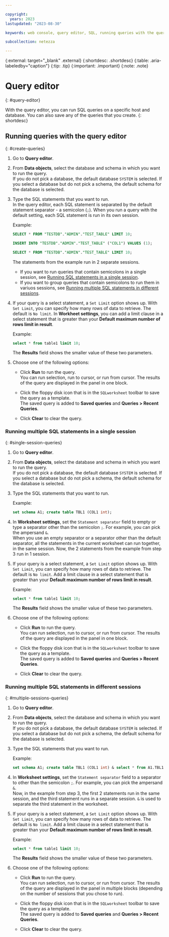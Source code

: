 ```yaml
---

copyright:
  years: 2023
lastupdated: "2023-08-30"

keywords: web console, query editor, SQL, running queries with the query editor, queries that contain semicolons in a single session

subcollection: netezza

---
```


{:external: target="_blank" .external}
{:shortdesc: .shortdesc}
{:table: .aria-labeledby="caption"}
{:tip: .tip}
{:important: .important}
{:note: .note}

# Query editor
{: #query-editor}

With the query editor, you can run SQL queries on a specific host and database. You can also save any of the queries that you create.
{: shortdesc}
 

## Running queries with the query editor
{: #create-queries}

1. Go to **Query editor**.
1. From **Data objects**, select the database and schema in which you want to run the query.  
   If you do not pick a database, the default database `SYSTEM` is selected.
   If you select a database but do not pick a schema, the default schema for the database is selected.

1. Type the SQL statements that you want to run.  
    In the query editor, each SQL statement is separated by the default statement separator - a semicolon (`;`). When you run a query with the default setting, each SQL statement is run in its own session.

     Example:
     
     ```sql
     SELECT * FROM "TESTDB"."ADMIN"."TEST_TABLE" LIMIT 10;
     
     INSERT INTO "TESTDB"."ADMIN"."TEST_TABLE" ("COL1") VALUES (1);
     
     SELECT * FROM "TESTDB"."ADMIN"."TEST_TABLE" LIMIT 10;
     ```
     The statements from the example run in 2 separate sessions. 

      - If you want to run queries that contain semicolons in a single session, see [Running SQL statements in a single session](/docs/netezza?topic=netezza-query-editor#single-session-queries).  
      - If you want to group queries that contain semicolons to run them in variuos sessions, see [Running multiple SQL statements in different sessions](/docs/netezza?topic=netezza-query-editor#multiple-sessions-queries).

1. If your query is a select statement, a `Set Limit` option shows up. With `Set Limit`, you can specify how many rows of data to retrieve. The default is `No limit`. In **Workheet settings**, you can add a limit clause in a select statement that is greater than your **Default maximum number of rows limit in result**.  

   Example:
   ```sql
   select * from table1 limit 10;
   ```
   
   The **Results** field shows the smaller value of these two parameters.

1. Choose one of the following options:

   - Click **Run** to run the query.  
     You can run selection, run to cursor, or run from cursor.
     The results of the query are displayed in the panel in one block.

   - Click the floppy disk icon that is in the `SQLworksheet` toolbar to save the query as a template.  
     The saved query is added to **Saved queries** and **Queries > Recent Queries**.

   - Click **Clear** to clear the query.

### Running multiple SQL statements in a single session
{: #single-session-queries}

1. Go to **Query editor**.
1. From **Data objects**, select the database and schema in which you want to run the query.  
   If you do not pick a database, the default database `SYSTEM` is selected.
   If you select a database but do not pick a schema, the default schema for the database is selected.

1. Type the SQL statements that you want to run.  
   
   Example:

   ```sql
   set schema A1; create table TBL1 (COL1 int); 
   ```

1. In **Worksheet settings**, set the `Statement separator` field to empty or type a separator other than the semicolon `;`. For example, you can pick the ampersand `&`.  
   When you use an empty separator or a separator other than the default separator, all the statements in the current worksheet can run together, in the same session. Now, the 2 statements from the example from step 3 run in 1 session.

3. If your query is a select statement, a `Set Limit` option shows up. With `Set Limit`, you can specify how many rows of data to retrieve. The default is `No limit`. Add a limit clause in a select statement that is greater than your **Default maximum number of rows limit in result**.  
   
   Example:

   ```sql
   select * from table1 limit 10;
   ```
   
   The **Results** field shows the smaller value of these two parameters.

1. Choose one of the following options:

   - Click **Run** to run the query.  
     You can run selection, run to cursor, or run from cursor.
     The results of the query are displayed in the panel in one block.

   - Click the floppy disk icon that is in the `SQLworksheet` toolbar to save the query as a template.  
     The saved query is added to **Saved queries** and **Queries > Recent Queries**.

   - Click **Clear** to clear the query.

### Running multiple SQL statements in different sessions
{: #multiple-sessions-queries}

1. Go to **Query editor**.
1. From **Data objects**, select the database and schema in which you want to run the query.  
   If you do not pick a database, the default database `SYSTEM` is selected.
   If you select a database but do not pick a schema, the default schema for the database is selected.

1. Type the SQL statements that you want to run.  

   Example:

   ```sql
   set schema A1; create table TBL1 (COL1 int) & select * from A1.TBL1
   ```

1. In **Worksheet settings**, set the `Statement separator` field to a separator to other than the semicolon `;`. For example, you can pick the ampersand `&`.  
   Now, in the example from step 3, the first 2 statements run in the same session, and the third statement runs in a separate session. `&` is used to separate the third statement in the worksheet. 

3. If your query is a select statement, a `Set Limit` option shows up. With `Set Limit`, you can specify how many rows of data to retrieve. The default is `No limit`. Add a limit clause in a select statement that is greater than your **Default maximum number of rows limit in result**.  
   
   Example:

   ```sql
   select * from table1 limit 10;
   ```
   
   The **Results** field shows the smaller value of these two parameters.

1. Choose one of the following options:

   - Click **Run** to run the query.  
     You can run selection, run to cursor, or run from cursor.
     The results of the query are displayed in the panel in multiple blocks (depending on the number of sessions that you chose to run).
 
   - Click the floppy disk icon that is in the `SQLworksheet` toolbar to save the query as a template.  
     The saved query is added to **Saved queries** and **Queries > Recent Queries**.

   - Click **Clear** to clear the query.